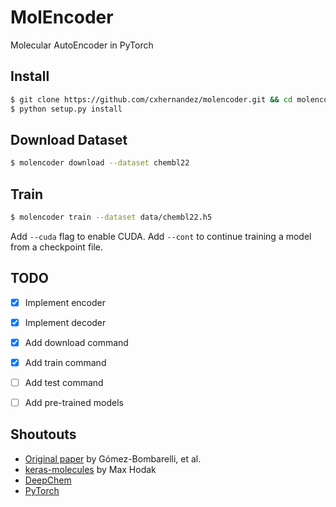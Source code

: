 # MolEncoder
Molecular AutoEncoder in PyTorch

## Install

```bash
$ git clone https://github.com/cxhernandez/molencoder.git && cd molencoder
$ python setup.py install
```

## Download Dataset

```bash
$ molencoder download --dataset chembl22
```

## Train

```bash
$ molencoder train --dataset data/chembl22.h5
```

Add `--cuda` flag to enable CUDA. Add `--cont` to continue training a model from a checkpoint file.

## TODO

- [x] Implement encoder
- [x] Implement decoder
- [x] Add download command
- [x] Add train command
- [ ] Add test command
- [ ] Add pre-trained models


## Shoutouts

+ [Original paper](https://arxiv.org/abs/1610.02415) by Gómez-Bombarelli, et al.
+ [keras-molecules](https://github.com/maxhodak/keras-molecules) by Max Hodak
+ [DeepChem](https://github.com/deepchem/deepchem)
+ [PyTorch](pytorch.org)
